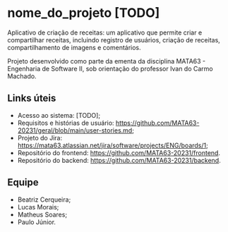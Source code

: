 # nome_do_projeto [TODO]

Aplicativo de criação de receitas: um aplicativo que permite criar e compartilhar receitas, incluindo registro de usuários, criação de receitas, compartilhamento de imagens e comentários.

Projeto desenvolvido como parte da ementa da disciplina MATA63 - Engenharia de Software II, sob orientação do professor Ivan do Carmo Machado.

## Links úteis
  * Acesso ao sistema: [TODO]; 
  * Requisitos e histórias de usuário: https://github.com/MATA63-20231/geral/blob/main/user-stories.md;
  * Projeto do Jira: https://mata63.atlassian.net/jira/software/projects/ENG/boards/1;
  * Repositório do frontend: https://github.com/MATA63-20231/frontend.
  * Repositório do backend: https://github.com/MATA63-20231/backend.

## Equipe
  * Beatriz Cerqueira;
  * Lucas Morais;
  * Matheus Soares;
  * Paulo Júnior.
